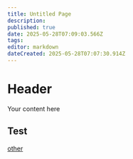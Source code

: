 ```yaml
---
title: Untitled Page
description: 
published: true
date: 2025-05-28T07:09:03.566Z
tags: 
editor: markdown
dateCreated: 2025-05-28T07:07:30.914Z
---
```


# Header
Your content here

## Test
[other](./other#1#zahodit)